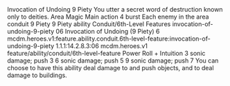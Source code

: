 <ability>
  <name>Invocation of Undoing</name>
  <cost>9 Piety</cost>
  <flavor>You utter a secret word of destruction known only to deities.</flavor>
  <keywords>
    <keyword>Area</keyword>
    <keyword>Magic</keyword>
  </keywords>
  <type>Main action</type>
  <distance>4 burst</distance>
  <target>Each enemy in the area</target>
  <metadata>
    <class>conduit</class>
    <cost>9 Piety</cost>
    <cost_amount>9</cost_amount>
    <cost_resource>Piety</cost_resource>
    <feature_type>ability</feature_type>
    <file_dpath>Conduit/6th-Level Features</file_dpath>
    <item_id>invocation-of-undoing-9-piety</item_id>
    <item_index>06</item_index>
    <item_name>Invocation of Undoing (9 Piety)</item_name>
    <level>6</level>
    <scc>mcdm.heroes.v1:feature.ability.conduit.6th-level-feature:invocation-of-undoing-9-piety</scc>
    <scdc>1.1.1:14.2.8.3:06</scdc>
    <source>mcdm.heroes.v1</source>
    <type>feature/ability/conduit/6th-level-feature</type>
  </metadata>
  <effects>
    <effect type="roll">
      <roll>Power Roll + Intuition</roll>
      <t1>3 sonic damage; push 3</t1>
      <t2>6 sonic damage; push 5</t2>
      <t3>9 sonic damage; push 7</t3>
    </effect>
    <effect type="mundane" name="Special">You can choose to have this ability deal damage to and push objects, and to deal damage to buildings.</effect>
  </effects>
</ability>
